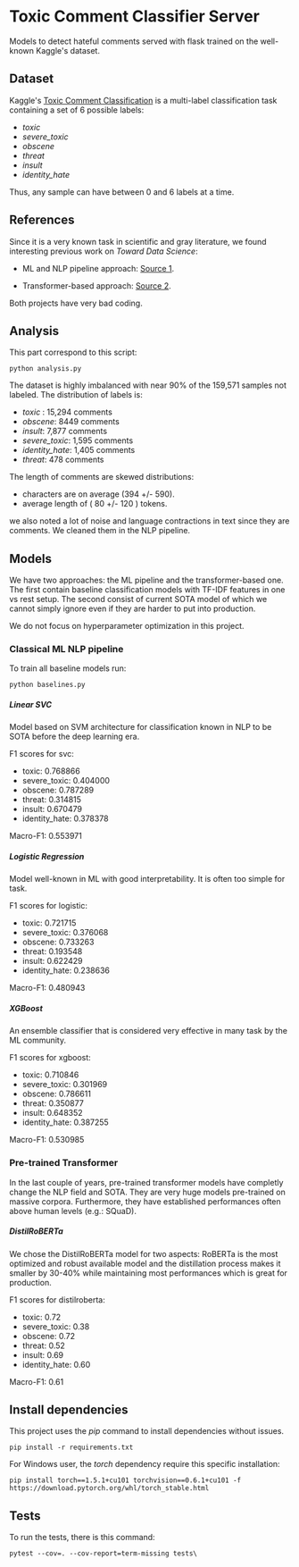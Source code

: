 # Toxic Comment Classifier Server

Models to detect hateful comments served with flask trained on the well-known Kaggle's dataset.

## Dataset

Kaggle's [Toxic Comment Classification](https://www.kaggle.com/c/jigsaw-toxic-comment-classification-challenge/overview)
is a multi-label classification task containing a set of 6 possible labels:

- *toxic*
- *severe_toxic*
- *obscene*
- *threat*
- *insult*
- *identity_hate*

Thus, any sample can have between 0 and 6 labels at a time.

## References

Since it is a very known task in scientific and gray literature, we found interesting previous work on _Toward Data Science_:

- ML and NLP pipeline approach: [Source 1](https://towardsdatascience.com/multi-label-text-classification-with-scikit-learn-30714b7819c5).

- Transformer-based approach: [Source 2](https://towardsdatascience.com/transformers-for-multilabel-classification-71a1a0daf5e1).

Both projects have very bad coding.

## Analysis

This part correspond to this script:

    python analysis.py

The dataset is highly imbalanced with near 90% of the 159,571 samples not labeled. The distribution of labels is:

- *toxic* : 15,294 comments
- *obscene*: 8449 comments
- *insult*: 7,877 comments
- *severe_toxic*: 1,595 comments
- *identity_hate*: 1,405 comments
- *threat*: 478 comments

The length of comments are skewed distributions:

- characters are on average (394 +/- 590).
- average length of ( 80 +/- 120 ) tokens.

we also noted a lot of noise and language contractions in text since they are comments. We cleaned them in the NLP pipeline.

## Models

We have two approaches: the ML pipeline and the transformer-based one.
The first contain baseline classification models with TF-IDF features in one vs rest setup.
The second consist of current SOTA model of which we cannot simply ignore even if they are harder to put into production.

We do not focus on hyperparameter optimization in this project.

### Classical ML NLP pipeline

To train all baseline models run:

    python baselines.py

##### Linear SVC

Model based on SVM architecture for classification known in NLP to be SOTA before the deep learning era.

F1 scores for svc:
- toxic: 0.768866
- severe_toxic: 0.404000
- obscene: 0.787289
- threat: 0.314815
- insult: 0.670479
- identity_hate: 0.378378

Macro-F1: 0.553971

##### Logistic Regression

Model well-known in ML with good interpretability. It is often too simple for task.

F1 scores for logistic:
- toxic: 0.721715
- severe_toxic: 0.376068
- obscene: 0.733263
- threat: 0.193548
- insult: 0.622429
- identity_hate: 0.238636

Macro-F1: 0.480943

##### XGBoost

An ensemble classifier that is considered very effective in many task by the ML community.

F1 scores for xgboost:
- toxic: 0.710846
- severe_toxic: 0.301969
- obscene: 0.786611
- threat: 0.350877
- insult: 0.648352
- identity_hate: 0.387255

Macro-F1: 0.530985

### Pre-trained Transformer

In the last couple of years, pre-trained transformer models have completly change the NLP field and SOTA.
They are very huge models pre-trained on massive corpora. Furthermore, they have established performances often above human levels (e.g.: SQuaD).

##### DistilRoBERTa

We chose the DistilRoBERTa model for two aspects: RoBERTa is the most optimized and robust available model
and the distillation process makes it smaller by 30-40% while maintaining most performances which is great for production.

F1 scores for distilroberta:
- toxic: 0.72
- severe_toxic: 0.38
- obscene: 0.72
- threat: 0.52
- insult: 0.69
- identity_hate: 0.60

Macro-F1: 0.61

## Install dependencies

This project uses the _pip_ command to install dependencies without issues.

    pip install -r requirements.txt

For Windows user, the _torch_ dependency require this specific installation:

    pip install torch==1.5.1+cu101 torchvision==0.6.1+cu101 -f https://download.pytorch.org/whl/torch_stable.html

## Tests

To run the tests, there is this command:

    pytest --cov=. --cov-report=term-missing tests\
